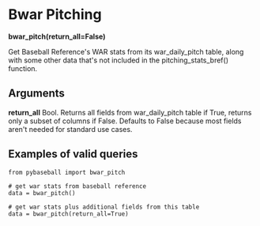 # Bwar Pitching

__bwar_pitch(return_all=False)__

Get Baseball Reference's WAR stats from its war_daily_pitch table, along with some other data that's not included in the pitching_stats_bref() function. 

## Arguments
__return_all__ Bool. Returns all fields from war_daily_pitch table if True, returns only a subset of columns if False. Defaults to False because most fields aren't needed for standard use cases. 

## Examples of valid queries

~~~~
from pybaseball import bwar_pitch

# get war stats from baseball reference 
data = bwar_pitch()

# get war stats plus additional fields from this table 
data = bwar_pitch(return_all=True)
~~~~
